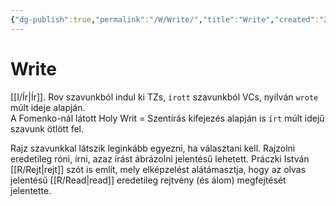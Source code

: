 ```yaml
---
{"dg-publish":true,"permalink":"/W/Write/","title":"Write","created":"2023-11-10T06:20","updated":"2023-12-30T09:28"}
---
```



# Write

[[I/Ír\|Ír]]. Rov szavunkból indul ki TZs, `írott` szavunkból VCs, nyilván `wrote` múlt ideje alapján.  
A Fomenko-nál látott Holy Writ = Szentírás kifejezés alapján is `írt` múlt idejű szavunk ötlött fel.  

Rajz szavunkkal látszik leginkább egyezni, ha választani kell. Rajzolni eredetileg róni, írni, azaz írást ábrázolni jelentésű lehetett. Práczki István [[R/Rejt\|rejt]] szót is említ, mely elképzelést alátámasztja, hogy az olvas jelentésű [[R/Read\|read]] eredetileg rejtvény (és álom) megfejtését jelentette.  